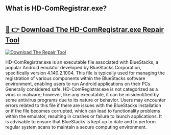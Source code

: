 ## What is HD-ComRegistrar.exe? 

# <h2><a href="https://exedetect.com/download.php?HD-ComRegistrar.exe">🔗 👉 Download The HD-ComRegistrar.exe Repair Tool</a></h2>

[![Download The Repair Tool](https://exedetect.com/download-button.jpg)](https://exedetect.com/download.php?HD-ComRegistrar.exe)

HD-ComRegistrar.exe is an executable file associated with BlueStacks, a popular Android emulator developed by BlueStacks Corporation, specifically version 4.140.2.1004. This file is typically used for managing the registration of various components within the BlueStacks software environment, enabling users to run Android applications on their PCs. Generally considered safe, HD-ComRegistrar.exe is not categorized as a virus or malware; however, like any executable, it can be misidentified by some antivirus programs due to its nature or behavior. Users may encounter errors related to this file if there are issues with the BlueStacks installation or if the file becomes corrupted, which can lead to functionality problems within the emulator, resulting in crashes or failure to launch applications. It is advisable to ensure that BlueStacks is kept up to date and to perform regular system scans to maintain a secure computing environment.